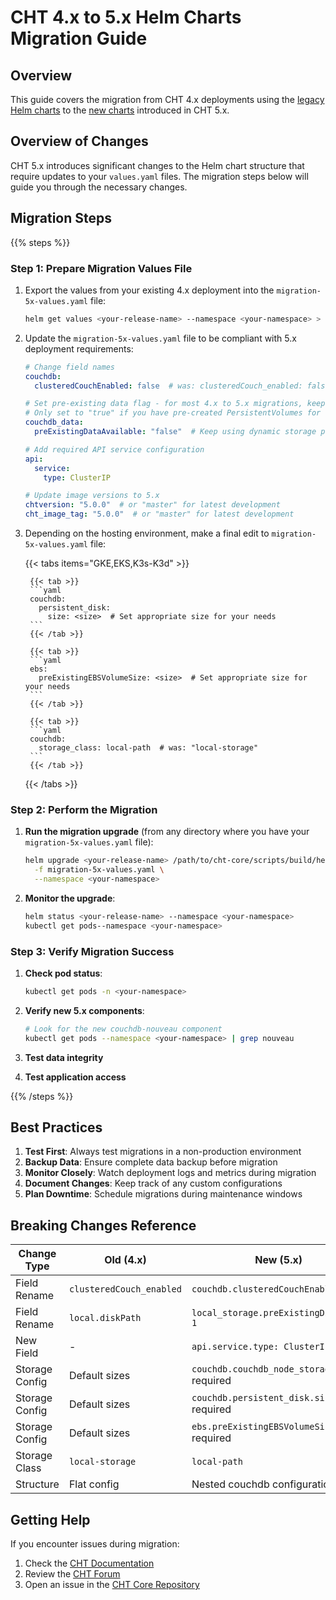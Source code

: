 # CHT 4.x to 5.x Helm Charts Migration Guide

## Overview

This guide covers the migration from CHT 4.x deployments using the [legacy Helm charts](https://github.com/medic/helm-charts) to the [new charts](https://github.com/medic/cht-core/tree/master/scripts/build/helm) introduced in CHT 5.x.

## Overview of Changes

CHT 5.x introduces significant changes to the Helm chart structure that require updates to your `values.yaml` files. The migration steps below will guide you through the necessary changes.

## Migration Steps

{{% steps %}}

### Step 1: Prepare Migration Values File

1. Export the values from your existing 4.x deployment into the `migration-5x-values.yaml` file:
   ```bash
   helm get values <your-release-name> --namespace <your-namespace> > migration-5x-values.yaml
   ```

2. Update the `migration-5x-values.yaml` file to be compliant with  5.x deployment requirements:

   ```yaml
   # Change field names
   couchdb:
     clusteredCouchEnabled: false  # was: clusteredCouch_enabled: false
   
   # Set pre-existing data flag - for most 4.x to 5.x migrations, keep this as false
   # Only set to "true" if you have pre-created PersistentVolumes for static provisioning
   couchdb_data:
     preExistingDataAvailable: "false"  # Keep using dynamic storage provisioning  
   
   # Add required API service configuration
   api:
     service:
       type: ClusterIP
   
   # Update image versions to 5.x
   chtversion: "5.0.0"  # or "master" for latest development
   cht_image_tag: "5.0.0"  # or "master" for latest development
   ```

3. Depending on the hosting environment, make a final edit to `migration-5x-values.yaml` file:
   
    {{< tabs items="GKE,EKS,K3s-K3d" >}}

        {{< tab >}}
        ```yaml
        couchdb:
          persistent_disk:
            size: <size>  # Set appropriate size for your needs
        ```
        {{< /tab >}}

        {{< tab >}}
        ```yaml
        ebs:
          preExistingEBSVolumeSize: <size>  # Set appropriate size for your needs
        ```
        {{< /tab >}}

        {{< tab >}}
        ```yaml
        couchdb:
          storage_class: local-path  # was: "local-storage"
        ```
        {{< /tab >}}

    {{< /tabs >}}

### Step 2: Perform the Migration

1. **Run the migration upgrade** (from any directory where you have your `migration-5x-values.yaml` file):
   ```bash
   helm upgrade <your-release-name> /path/to/cht-core/scripts/build/helm \
     -f migration-5x-values.yaml \
     --namespace <your-namespace>
   ```

2. **Monitor the upgrade**:
   ```bash
   helm status <your-release-name> --namespace <your-namespace>
   kubectl get pods--namespace <your-namespace>
   ```

### Step 3: Verify Migration Success

1. **Check pod status**:
   ```bash
   kubectl get pods -n <your-namespace>
   ```

2. **Verify new 5.x components**:
   ```bash
   # Look for the new couchdb-nouveau component
   kubectl get pods --namespace <your-namespace> | grep nouveau
   ```

3. **Test data integrity**

4. **Test application access**

{{% /steps %}}

## Best Practices

1. **Test First**: Always test migrations in a non-production environment
2. **Backup Data**: Ensure complete data backup before migration
3. **Monitor Closely**: Watch deployment logs and metrics during migration
4. **Document Changes**: Keep track of any custom configurations
5. **Plan Downtime**: Schedule migrations during maintenance windows

## Breaking Changes Reference

| Change Type | Old (4.x) | New (5.x) | Platform | Impact |
|-------------|-----------|-----------|----------|---------|
| Field Rename | `clusteredCouch_enabled` | `couchdb.clusteredCouchEnabled` | All | Critical |
| Field Rename | `local.diskPath` | `local_storage.preExistingDiskPath-1` | All | Critical |
| New Field | - | `api.service.type: ClusterIP` | All | Critical |
| Storage Config | Default sizes | `couchdb.couchdb_node_storage_size` required | All | Critical |
| Storage Config | Default sizes | `couchdb.persistent_disk.size` required | GKE | Critical |
| Storage Config | Default sizes | `ebs.preExistingEBSVolumeSize` required | EKS | Critical |
| Storage Class | `local-storage` | `local-path` | K3s-K3d | Minor |
| Structure | Flat config | Nested couchdb configuration | All | Medium |

## Getting Help

If you encounter issues during migration:

1. Check the [CHT Documentation](https://docs.communityhealthtoolkit.org/)
2. Review the [CHT Forum](https://forum.communityhealthtoolkit.org/)
3. Open an issue in the [CHT Core Repository](https://github.com/medic/cht-core/issues)


